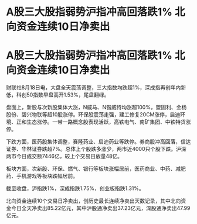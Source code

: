 # A股三大股指弱势沪指冲高回落跌1% 北向资金连续10日净卖出

# A股三大股指弱势沪指冲高回落跌1% 北向资金连续10日净卖出

财联社8月18日电，大盘全天震荡调整，三大指数均跌超1%，深成指再创年内新低，科创50指数早盘高开1.53%，尾盘翻绿。

盘面上，新股与次新股集体大涨，N威马、N锴威特均涨超100%，盟固利、金杨股份、碧兴物联等超10股涨停。环保股震荡走强，建工修复20CM涨停，启迪环境、正和生态涨停。一带一路概念股表现活跃，高铁电气、南矿集团、中铁特货涨停。

下跌方面，医药股集体调整，赛隆药业、启迪药业等跌停。券商股冲高回落，信达证券、华林证券跌超7%。总体上个股跌多涨少，两市近4000只个股下跌。沪深两市今日成交额7446亿，较上个交易日放量48亿。

板块方面，次新股、环保、燃气、银行等板块涨幅居前，医药商业、中药、减肥药、手机游戏等板块跌幅居前。

截至收盘，沪指跌1%，深成指跌1.75%，创业板指跌1.31%。

北向资金连续10个交易日净卖出，创历史最长连续净卖出天数记录，其中北向资金今日全天净卖出85.22亿元，其中沪股通净卖出37.23亿元，深股通净卖出47.99亿元。

